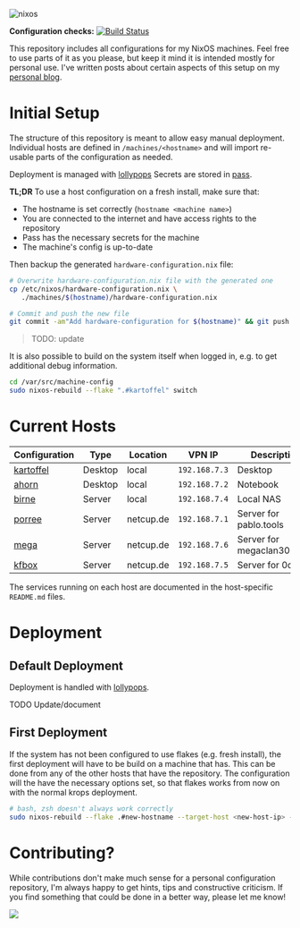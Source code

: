 ![nixos](https://socialify.git.ci/pinpox/nixos/image?description=1&font=Source%20Code%20Pro&forks=1&issues=1&logo=https%3A%2F%2Fpablo.tools%2Fnixoscolorful.svg&owner=1&pattern=Circuit%20Board&pulls=1&stargazers=1&theme=Light)


**Configuration checks:** [![Build Status](https://drone.lounge.rocks/api/badges/pinpox/nixos/status.svg)](https://drone.lounge.rocks/pinpox/nixos)

This repository includes all configurations for my NixOS machines. Feel free to
use parts of it as you please, but keep it mind it is intended mostly for
personal use. I've written posts about certain aspects of this setup on my
[personal blog](https://pablo.tools/posts).

# Initial Setup

The structure of this repository is meant to allow easy manual deployment.
Individual hosts are defined in `/machines/<hostname>` and will import re-usable
parts of the configuration as needed.

Deployment is managed with [lollypops](https://github.com/pinpox/lollypops)
Secrets are stored in [pass](https://www.passwordstore.org/).

**TL;DR** To use a host configuration on a fresh install, make sure that:

- The hostname is set correctly (`hostname <machine name>`)
- You are connected to the internet and have access rights to the repository
- Pass has the necessary secrets for the machine
- The machine's config is up-to-date

Then backup the generated `hardware-configuration.nix` file:

```bash
# Overwrite hardware-configuration.nix file with the generated one
cp /etc/nixos/hardware-configuration.nix \
   ./machines/$(hostname)/hardware-configuration.nix

# Commit and push the new file
git commit -am"Add hardware-configuration for $(hostname)" && git push
```

> TODO: update

It is also possible to build on the system itself when logged in, e.g. to get
additional debug information.

```bash
cd /var/src/machine-config
sudo nixos-rebuild --flake ".#kartoffel" switch
```

# Current Hosts

| Configuration                       | Type      | Location    | VPN IP         | Description                  |
| ----------------------------------- | --------- | ----------- | -------------- | ---------------------------- |
| [kartoffel](./machines/kartoffel)   | Desktop   | local       | `192.168.7.3`  | Desktop                      |
| [ahorn](./machines/ahorn)           | Desktop   | local       | `192.168.7.2`  | Notebook                     |
| [birne](./machines/birne)           | Server    | local       | `192.168.7.4`  | Local NAS                    |
| [porree](./machines/porree)         | Server    | netcup.de   | `192.168.7.1`  | Server for pablo.tools       |
| [mega](./machines/mega)             | Server    | netcup.de   | `192.168.7.6`  | Server for megaclan3000.de   |
| [kfbox](./machines/kfbox)           | Server    | netcup.de   | `192.168.7.5`  | Server for 0cx.de            |

The services running on each host are documented in the host-specific
`README.md` files.

# Deployment

## Default Deployment

Deployment is handled with [lollypops](https://github.com/pinpox/lollypops).

TODO Update/document

## First Deployment

If the system has not been configured to use flakes (e.g. fresh install), the
first deployment will have to be build on a machine that has. This can be done
from any of the other hosts that have the repository. The configuration will the
have the necessary options set, so that flakes works from now on with the normal
krops deployment.

```bash
# bash, zsh doesn't always work correctly
sudo nixos-rebuild --flake .#new-hostname --target-host <new-host-ip> --build-host localhost switch
 ```

# Contributing?

While contributions don't make much sense for a personal configuration repository,
I'm always happy to get hints, tips and constructive criticism. If you find something 
that could be done in a better way, please let me know!


<a href="https://www.buymeacoffee.com/pinpox"><img src="https://img.buymeacoffee.com/button-api/?text=Buy me a coffee&emoji=😎&slug=pinpox&button_colour=82aaff&font_colour=000000&font_family=Inter&outline_colour=000000&coffee_colour=FFDD00"></a>
